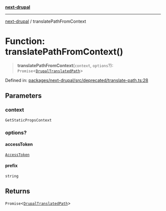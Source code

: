 [**next-drupal**](../README.md)

---

[next-drupal](../globals.md) / translatePathFromContext

# Function: translatePathFromContext()

> **translatePathFromContext**(`context`, `options`?): `Promise`\<[`DrupalTranslatedPath`](../interfaces/DrupalTranslatedPath.md)\>

Defined in: [packages/next-drupal/src/deprecated/translate-path.ts:28](https://github.com/chapter-three/next-drupal/blob/e9ce3be1c38aebdcd2cc8c7ae8d8fa2dab7f46bf/packages/next-drupal/src/deprecated/translate-path.ts#L28)

## Parameters

### context

`GetStaticPropsContext`

### options?

#### accessToken

[`AccessToken`](../interfaces/AccessToken.md)

#### prefix

`string`

## Returns

`Promise`\<[`DrupalTranslatedPath`](../interfaces/DrupalTranslatedPath.md)\>

